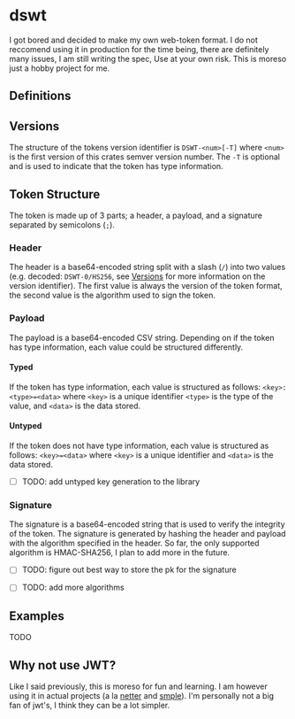 # dswt

I got bored and decided to make my own web-token format. 
I do not reccomend using it in production for the time being, 
there are definitely many issues, I am still writing the spec,
Use at your own risk.
This is moreso just a hobby project for me. 

## Definitions

## Versions

The structure of the tokens version identifier is `DSWT-<num>[-T]` 
where `<num>` is the first version of this crates semver version number. 
The `-T` is optional and is used to indicate that the token has type information.

## Token Structure

The token is made up of 3 parts; a header, a payload, and a signature separated by semicolons (`;`).

### Header

The header is a base64-encoded string split with a slash (`/`) into two values 
(e.g. decoded: `DSWT-0/HS256`, see [Versions](#versions) for more information on the version identifier).
The first value is always the version of the token format,
the second value is the algorithm used to sign the token. 

### Payload

The payload is a base64-encoded CSV string. 
Depending on if the token has type information, each value could be structured differently.

#### Typed

If the token has type information, each value is structured as follows:
`<key>:<type>=<data>` where `<key>` is a unique identifier
`<type>` is the type of the value, and `<data>` is the data stored. 

#### Untyped

If the token does not have type information, each value is structured as follows:
`<key>=<data>` where `<key>` is a unique identifier and `<data>` is the data stored.

- [ ] TODO: add untyped key generation to the library


### Signature

The signature is a base64-encoded string that is used to verify the integrity of the token.
The signature is generated by hashing the header and payload with the algorithm specified in the header.
So far, the only supported algorithm is HMAC-SHA256, I plan to add more in the future.

- [ ] TODO: figure out best way to store the pk for the signature
- [ ] TODO: add more algorithms


## Examples

TODO

## Why not use JWT?

Like I said previously, this is moreso for fun and learning.
I am however using it in actual projects 
(a la [netter](https://github.com/netterapp) and [smple](https://github.com/AmmoniumStudios/smple)). 
I'm personally not a big fan of jwt's, I think they can be a lot simpler. 
